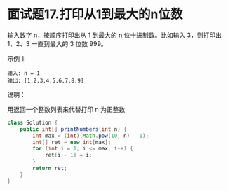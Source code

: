 # 面试题17.打印从1到最大的n位数

输入数字 n，按顺序打印出从 1 到最大的 n 位十进制数。比如输入 3，则打印出 1、2、3 一直到最大的 3 位数 999。

示例 1:

```
输入: n = 1
输出: [1,2,3,4,5,6,7,8,9]
```

说明：

用返回一个整数列表来代替打印
n 为正整数

```java
class Solution {
    public int[] printNumbers(int n) {
        int max = (int)(Math.pow(10, n) - 1);
        int[] ret = new int[max];
        for (int i = 1; i <= max; i++) {
            ret[i - 1] = i;
        }
        return ret;
    }
}
```